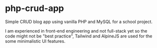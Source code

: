 # php-crud-app
Simple CRUD blog app using vanilla PHP and MySQL for a school project.

I am experienced in front-end engineering and not full-stack yet so the code might not be "best practice", Tailwind and AlpineJS are used for the some minimalistic UI features.

